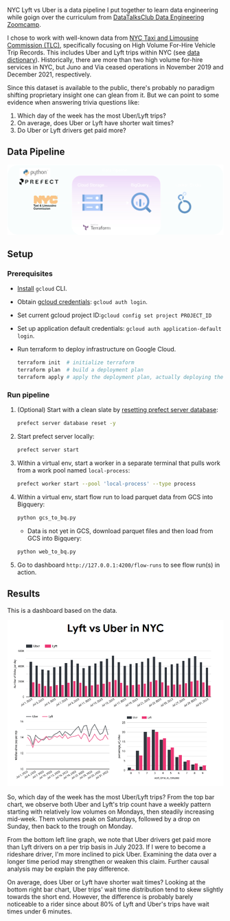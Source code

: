 NYC Lyft vs Uber is a data pipeline I put together to learn data engineering while goign over the curriculum from [DataTalksClub Data Engineering Zoomcamp](https://github.com/DataTalksClub/data-engineering-zoomcamp).

I chose to work with well-known data from [NYC Taxi and Limousine Commission (TLC)](https://www.nyc.gov/site/tlc/about/tlc-trip-record-data.page), specifically focusing on High Volume For-Hire Vehicle Trip Records.  This includes Uber and Lyft trips within NYC (see [data dictionary](https://www.nyc.gov/assets/tlc/downloads/pdf/data_dictionary_trip_records_hvfhs.pdf)).  Historically, there are more than two high volume for-hire services in NYC, but Juno and Via ceased operations in November 2019 and December 2021, respectively.

Since this dataset is available to the public, there's probably no paradigm shifting proprietary insight one can glean from it.  But we can point to some evidence when answering trivia questions like:

1. Which day of the week has the most Uber/Lyft trips?
2. On average, does Uber or Lyft have shorter wait times?
3. Do Uber or Lyft drivers get paid more?

## Data Pipeline

![data pipeline](assets/nyc-lyft-vs-uber-pipeline.svg)

## Setup
### Prerequisites

- [Install](https://cloud.google.com/sdk/docs/install#deb) `gcloud` CLI.
- Obtain [gcloud credentials](https://cloud.google.com/sdk/gcloud/reference/auth/login): `gcloud auth login`.
- Set current gcloud project ID:`gcloud config set project PROJECT_ID`
- Set up application default credentials: `gcloud auth application-default login`.
- Run terraform to deploy infrastructure on Google Cloud.

    ```zsh
    terraform init  # initialize terraform
    terraform plan  # build a deployment plan
    terraform apply # apply the deployment plan, actually deploying the infrastructure
    ```

### Run pipeline

1. (Optional) Start with a clean slate by [resetting prefect server database](https://docs.prefect.io/2.13.5/guides/host/?h=server#using-the-database):
    ```zsh
    prefect server database reset -y
    ```
1. Start prefect server locally:
    ```bash
    prefect server start
    ```
1. Within a virtual env, start a worker in a separate terminal that pulls work from a work pool named `local-process`:
    ```bash
    prefect worker start --pool 'local-process' --type process
    ```
1. Within a virtual env, start flow run to load parquet data from GCS into Bigquery:
    ```zsh
    python gcs_to_bq.py
    ```
    - Data is not yet in GCS, download parquet files and then load from GCS into Bigquery:
    ```zsh
    python web_to_bq.py
    ```
1. Go to dashboard `http://127.0.0.1:4200/flow-runs` to see flow run(s) in action.

## Results

This is a dashboard based on the data.

![nyc lyft vs uber dashboard](assets/nyc-lyft-vs-uber-dashboard.gif)

So, which day of the week has the most Uber/Lyft trips?  From the top bar chart, we observe both Uber and Lyft's trip count have a weekly pattern starting with relatively low volumes on Mondays, then steadily increasing mid-week.  Them volumes peak on Saturdays, followed by a drop on Sunday, then back to the trough on Monday.

From the bottom left line graph, we note that Uber drivers get paid more than Lyft drivers on a per trip basis in July 2023.  If I were to become a rideshare driver, I'm more inclined to pick Uber.  Examining the data over a longer time period may strengthen or weaken this claim.  Further causal analysis may be explain the pay difference.

On average, does Uber or Lyft have shorter wait times?  Looking at the bottom right bar chart, Uber trips' wait time distribution tend to skew slightly towards the short end.  However, the difference is probably barely noticeable to a rider since about 80% of Lyft and Uber's trips have wait times under 6 minutes.